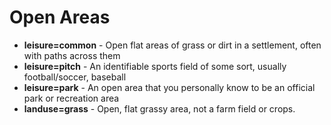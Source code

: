 Open Areas
===========
* **leisure=common** - Open flat areas of grass or dirt in a settlement, often with paths across them
* **leisure=pitch** - An identifiable sports field of some sort, usually football/soccer, baseball
* **leisure=park** - An open area that you personally know to be an official park or recreation area
* **landuse=grass** - Open, flat grassy area, not a farm field or crops.